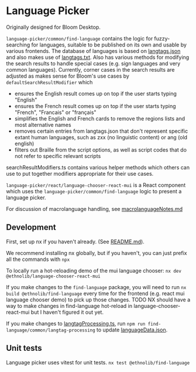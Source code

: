 # Language Picker

Originally designed for Bloom Desktop.

`language-picker/common/find-language` contains the logic for fuzzy-searching for languages, suitable to be published on its own and usable by various frontends. The database of languages is based on [langtags.json](https://github.com/silnrsi/langtags) and also makes use of [langtags.txt](https://github.com/silnrsi/langtags/blob/master/doc/tagging.md#langtagstxt). Also has various methods for modifying the search results to handle special cases (e.g. sign languages and very common languages). Currently, corner cases in the search results are adjusted as makes sense for Bloom's use cases by `defaultSearchResultModifier` which

- ensures the English result comes up on top if the user starts typing "English"
- ensures the French result comes up on top if the user starts typing "French", "Francais" or "français"
- simplifies the English and French cards to remove the regions lists and most alternative names
- removes certain entries from langtags.json that don't represent specific extant human languages, such as zxx (no linguistic content) or ang (old english)
- filters out Braille from the script options, as well as script codes that do not refer to specific relevant scripts

searchResultModifiers.ts contains various helper methods which others can use to put together modifiers appropriate for their use cases.

`language-picker/react/language-chooser-react-mui` is a React component which uses the `language-picker/common/find-language` logic to present a language picker.

For discussion of macrolanguage handling, see [macrolanguageNotes.md](macrolanguageNotes.md)

## Development

First, set up nx if you haven't already. (See [README.md](../../README.md)).

We recommend installing nx globally, but if you haven't, you can just prefix all the commands with `npx`

To locally run a hot-reloading demo of the mui language chooser: `nx dev @ethnolib/language-chooser-react-mui`

If you make changes to the `find-language` package, you will need to run `nx build @ethnolib/find-language` every time for the frontend (e.g. react mui language chooser demo) to pick up those changes. TODO NX should have a way to make changes in find-language hot-reload in language-chooser-react-mui but I haven't figured it out yet.

If you make changes to [langtagProcessing.ts](common/find-language/langtagProcessing.ts), run `npm run find-language/common/langtag-processing` to update [languageData.json](common/find-language/languageData.json).

## Unit tests

Language picker uses vitest for unit tests.
`nx test @ethnolib/find-language`
